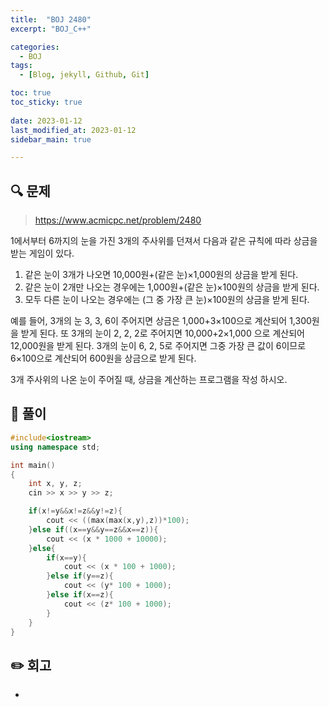 ```yaml
---
title:  "BOJ 2480"
excerpt: "BOJ_C++"

categories:
  - BOJ
tags:
  - [Blog, jekyll, Github, Git]

toc: true
toc_sticky: true
 
date: 2023-01-12
last_modified_at: 2023-01-12
sidebar_main: true

---
```

<!--
문제 🔍
풀이 🎯 ⭕ ❌
주의할 점 🚨
짚고갈 점 ✏️
기타 🔥🌝🪐🔔
-->
## 🔍 문제
> <https://www.acmicpc.net/problem/2480>
<div class="notice" markdown="1">
1에서부터 6까지의 눈을 가진 3개의 주사위를 던져서 다음과 같은 규칙에 따라 상금을 받는 게임이 있다. 

1. 같은 눈이 3개가 나오면 10,000원+(같은 눈)×1,000원의 상금을 받게 된다. 
2. 같은 눈이 2개만 나오는 경우에는 1,000원+(같은 눈)×100원의 상금을 받게 된다. 
3. 모두 다른 눈이 나오는 경우에는 (그 중 가장 큰 눈)×100원의 상금을 받게 된다.

예를 들어, 3개의 눈 3, 3, 6이 주어지면 상금은 1,000+3×100으로 계산되어 1,300원을 받게 된다. 또 3개의 눈이 2, 2, 2로 주어지면 10,000+2×1,000 으로 계산되어 12,000원을 받게 된다. 3개의 눈이 6, 2, 5로 주어지면 그중 가장 큰 값이 6이므로 6×100으로 계산되어 600원을 상금으로 받게 된다.

3개 주사위의 나온 눈이 주어질 때, 상금을 계산하는 프로그램을 작성 하시오.
</div>

## 🎯 풀이
```cpp
#include<iostream>
using namespace std;

int main()
{
    int x, y, z;
	cin >> x >> y >> z;

    if(x!=y&&x!=z&&y!=z){
        cout << ((max(max(x,y),z))*100);
    }else if((x==y&&y==z&&x==z)){
        cout << (x * 1000 + 10000);
    }else{
        if(x==y){
            cout << (x * 100 + 1000);
        }else if(y==z){
            cout << (y* 100 + 1000);
        }else if(x==z){
            cout << (z* 100 + 1000);
        }
    }
}
```

## ✏️ 회고
-
